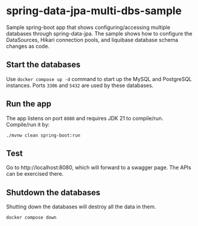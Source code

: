 # spring-data-jpa-multi-dbs-sample

Sample spring-boot app that shows configuring/accessing multiple databases through spring-data-jpa. The sample shows how to configure the DataSources, Hikari connection pools, and liquibase database schema changes as code.

## Start the databases

Use `docker compose up -d` command to start up the MySQL and PostgreSQL instances. Ports `3306` and `5432` are used by these databases.

## Run the app

The app listens on port `8080` and requires JDK 21 to compile/run. Compile/run it by:

```
./mvnw clean spring-boot:run
```

## Test

Go to http://localhost:8080, which will forward to a swagger page. The APIs can be exercised there.

## Shutdown the databases

Shutting down the databases will destroy all the data in them.

```
docker compose down
```